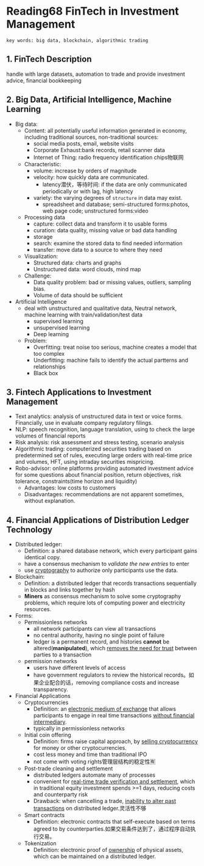 # Reading68 FinTech in Investment Management

```
key words: big data, blockchain, algorithmic trading
```

## 1. FinTech Description

handle with large datasets, automation to trade and provide investment advice, financial bookkeeping

## 2. Big Data, Artificial Intelligence, Machine Learning

- Big data: 
  - Content: all potentially useful information generated in economy, including traditional sources, non-traditional sources: 
    - social media posts, email, website visits
    - Corporate Exhaust:bank records, retail scanner data
    - Internet of Thing: radio frequency identification chips物联网
  - Characteristic: 
    - volume: increase by orders of magnitude
    - velocity: how quickly data are communicated. 
      - latency潜伏，等待时间: if the data are only communicated periodically or with lag, high latency
    - variety: the varying degrees of `structure` in data may exist.
      - spreadsheet and database; semi-structured forms:photos, web page code; unstructured forms:video
  - Processing data
    - capture: collect data and transform it to usable forms
    - curation: data quality, missing value or bad data handling
    - storage
    - search: examine the stored data to find needed information
    - transfer: move data to a source to where they need
  - Visualization:
    - Structured data: charts and graphs
    - Unstructured data: word clouds, mind map
  - Challenge: 
    - Data quality problem: bad or missing values, outliers, sampling bias.
    - Volume of data should be sufficient
- Artificial Intelligence
  - deal with unstructured and qualitative data, Neutral network, machine learning with train/validation/test data
    - supervised learning
    - unsupervised learning
    - Deep learning
  - Problem:
    - Overfitting: treat noise too serious, machine creates a model that too complex
    - Underfitting: machine fails to identify the actual partterns and relationships
    - Black box

## 3. Fintech Applications to Investment Management

- Text analytics: analysis of unstructured data in text or voice forms. Financially, use in evaluate company regulatory filings.
- NLP: speech recognition, language translation, using to check the large volumes of financial reports
- Risk analysis: risk assessment and stress testing, scenario analysis
- Algorithmic trading: computerized securities trading based on predetermined set of rules, executing large orders with real-time price and volumes, HFT, using intraday securities mispricing.
- Robo-advisor: online platforms providing automated investment advice for some questions about financial position, return objectives, risk tolerance, constraints(time horizon and liquidity)
  - Advantages: low costs to customers 
  - Disadvantages: recommendations are not apparent sometimes, without explanation.

## 4. Financial Applications of Distribution Ledger Technology

- Distributed ledger:
  - Definition: a shared database network, which every participant gains identical copy.
  - have a consensus mechanism to *validate the new entries* to enter
  - use <u>cryptography</u> to authorize only participants use the data.
- Blockchain: 
  - Definition: a distributed ledger that records transactions sequentially in blocks and links together by hash
  - **Miners** as consensus mechanism to solve some cryptography problems, which require lots of computing power and electricity resources.
- Forms:
  - Permissionless networks
    - all network participants can view all transactions
    - no central authority, having no single point of failure
    - ledger is a permanent record, and histories **cannot** be altered(**manipulated**), which <u>removes the need for trust</u> between parties to a transaction
  - permission networks
    - users have different levels of access
    - have government regulators to review the historical records。如果企业配合的话，removing compliance costs and increase transparency.
- Financial Applications
  - Cryptocurrencies
    - Definition: an <u>electronic medium of exchange</u> that allows participants to engage in real time transactions <u>without financial intermediary</u>.
    - typically in permissionless networks
  - Initial coin offering
    - Definition: firms raise capital approach, by <u>selling cryptocurrency</u> for money or other cryptocurrencies.
    - cost less money and time than traditional IPO
    - not come with voting rights管理层结构的稳定性🈶️
  - Post-trade cleaning and settlement
    - distributed ledgers automate many of processes
    - convenient for <u>real-time trade verification and settlement</u>, which in traditional equity investment spends >=1 days, reducing costs and counterparty risk
    - Drawback: when cancelling a trade, <u>inability to alter past transactions</u> on distributed ledger.灵活性不够
  - Smart contracts
    - Definition: electronic contracts that self-execute based on terms agreed to by counterparties.如果交易条件达到了，通过程序自动执行交易。
  - Tokenization
    - Definition: electronic proof of <u>ownership</u> of physical assets, which can be maintained on a distributed ledger.
